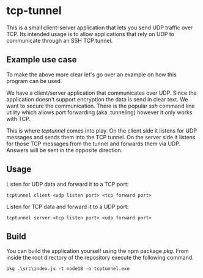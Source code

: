 # tcp-tunnel
This is a small client-server application that lets you send UDP traffic over TCP. Its intended usage is to allow applications that rely on UDP to communicate through an SSH TCP tunnel.

## Example use case
To make the above more clear let's go over an example on how this program can be used. 

We have a client/server application that communicates over UDP. Since the application doesn't support encryption the data is send in clear text.
We want to secure the communication. There is the popular *ssh* command line utility which allows port forwarding (aka. tunneling) however it only works with TCP.

This is where *tcptunnel* comes into play. On the client side it listens for UDP messages and sends them into the TCP tunnel. On the server side it listens for those TCP messages from the tunnel and forwards them via UDP. Answers will be sent in the opposite direction.

## Usage
Listen for UDP data and forward it to a TCP port:
```
tcptunnel client <udp listen port> <tcp forward port>
```
Listen for TCP data and forward it to a UDP port:
```
tcptunnel server <tcp listen port> <udp forward port>
```

## Build
You can build the application yourself using the npm package *pkg*. From inside the root directory of the repository execute the following command.
```
pkg .\src\index.js -t node18 -o tcptunnel.exe
```
